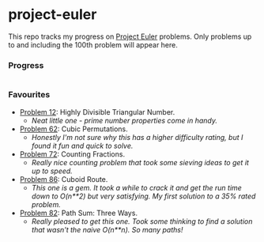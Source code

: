 # project-euler

This repo tracks my progress on [Project Euler](https://projecteuler.net/archives) problems. Only problems up to and including the 100th problem will appear here.

### Progress
![<img src="j-at-ch.png">](https://projecteuler.net/profile/j-at-ch.png)

### Favourites
+ [Problem 12](https://projecteuler.net/problem=12): Highly Divisible Triangular Number.
  + *Neat little one - prime number properties come in handy.*
+ [Problem 62](https://projecteuler.net/problem=62): Cubic Permutations.
  + *Honestly I'm not sure why this has a higher difficulty rating, but I found it fun and quick to solve.*
+ [Problem 72](https://projecteuler.net/problem=72): Counting Fractions.
  + *Really nice counting problem that took some sieving ideas to get it up to speed.*
+ [Problem 86](https://projecteuler.net/problem=86): Cuboid Route.
  + *This one is a gem. It took a while to crack it and get the run time down to O(n**2) but very satisfying. 
  My first solution to a 35% rated problem.*
+ [Problem 82](https://projecteuler.net/problem=82): Path Sum: Three Ways.
  + *Really pleased to get this one. Took some thinking to find a solution that wasn't the naive O(n**n).
  So many paths!*
